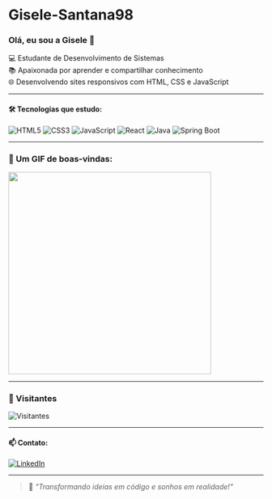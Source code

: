 # Gisele-Santana98
### Olá, eu sou a Gisele 👋

💻 Estudante de Desenvolvimento de Sistemas  
📚 Apaixonada por aprender e compartilhar conhecimento  
🌐 Desenvolvendo sites responsivos com HTML, CSS e JavaScript  

---

#### 🛠 Tecnologias que estudo:
![HTML5](https://img.shields.io/badge/HTML5-E34F26?style=flat&logo=html5&logoColor=white)
![CSS3](https://img.shields.io/badge/CSS3-1572B6?style=flat&logo=css3&logoColor=white)
![JavaScript](https://img.shields.io/badge/JavaScript-F7DF1E?style=flat&logo=javascript&logoColor=black)
![React](https://img.shields.io/badge/React-20232A?style=flat&logo=react&logoColor=61DAFB)
![Java](https://img.shields.io/badge/Java-ED8B00?style=flat&logo=openjdk&logoColor=white)
![Spring Boot](https://img.shields.io/badge/Spring%20Boot-6DB33F?style=flat&logo=spring-boot&logoColor=white)

---

### 🚀 Um GIF de boas-vindas:

<img src="https://media.giphy.com/media/ZVik7pBtu9dNS/giphy.gif" width="400"/>

---

### 👣 Visitantes

![Visitantes](https://komarev.com/ghpvc/?username=Gisele-Santana98&style=flat-square)

---

#### 📫 Contato:
[![LinkedIn](https://img.shields.io/badge/LinkedIn-blue?style=for-the-badge&logo=linkedin&logoColor=white)](https://www.linkedin.com/in/gisele-sousa98/)

---

> 📌 *"Transformando ideias em código e sonhos em realidade!"*
